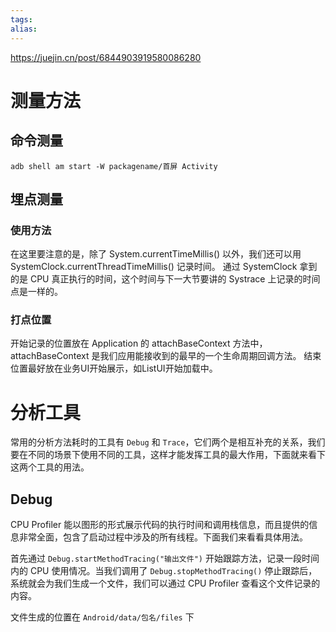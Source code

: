 ```yaml
---
tags: 
alias:
---
```

https://juejin.cn/post/6844903919580086280

# 测量方法
## 命令测量
```shell
adb shell am start -W packagename/首屏 Activity
```

## 埋点测量
### 使用方法
在这里要注意的是，除了 System.currentTimeMillis() 以外，我们还可以用 SystemClock.currentThreadTimeMillis() 记录时间。
通过 SystemClock 拿到的是 CPU 真正执行的时间，这个时间与下一大节要讲的 Systrace 上记录的时间点是一样的。
### 打点位置
开始记录的位置放在 Application 的 attachBaseContext 方法中，attachBaseContext 是我们应用能接收到的最早的一个生命周期回调方法。
结束位置最好放在业务UI开始展示，如ListUI开始加载中。

# 分析工具
常用的分析方法耗时的工具有 `Debug` 和 `Trace`，它们两个是相互补充的关系，我们要在不同的场景下使用不同的工具，这样才能发挥工具的最大作用，下面就来看下这两个工具的用法。

## Debug
CPU Profiler 能以图形的形式展示代码的执行时间和调用栈信息，而且提供的信息非常全面，包含了启动过程中涉及的所有线程。下面我们来看看具体用法。

首先通过 `Debug.startMethodTracing("输出文件")` 开始跟踪方法，记录一段时间内的 CPU 使用情况。当我们调用了 `Debug.stopMethodTracing()` 停止跟踪后，系统就会为我们生成一个文件，我们可以通过 CPU Profiler 查看这个文件记录的内容。

文件生成的位置在 `Android/data/包名/files` 下

  



